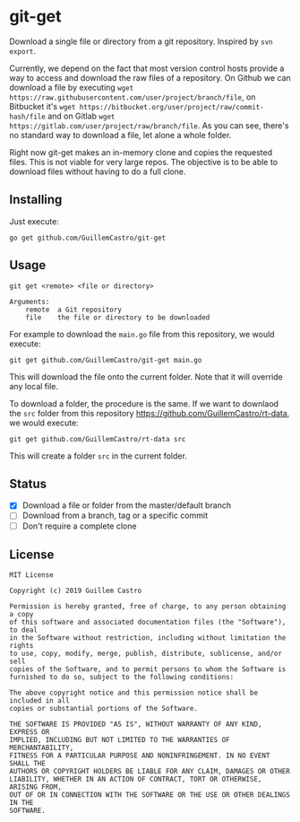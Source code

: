 # git-get

Download a single file or directory from a git repository. Inspired by `svn export`.

Currently, we depend on the fact that most version control hosts provide a way to access and download the raw files of a repository. On Github we can download a file by executing `wget https://raw.githubusercontent.com/user/project/branch/file`, on Bitbucket it's `wget https://bitbucket.org/user/project/raw/commit-hash/file` and on Gitlab `wget https://gitlab.com/user/project/raw/branch/file`. As you can see, there's no standard way to download a file, let alone a whole folder.

Right now git-get makes an in-memory clone and copies the requested files. This is not viable for very large repos. The objective is to be able to download files without having to do a full clone.

## Installing

Just execute:

```
go get github.com/GuillemCastro/git-get
```

## Usage

```
git get <remote> <file or directory>

Arguments:
    remote  a Git repository
    file    the file or directory to be downloaded
```

For example to download the `main.go` file from this repository, we would execute:

`git get github.com/GuillemCastro/git-get main.go`

This will download the file onto the current folder. Note that it will override any local file.

To download a folder, the procedure is the same. If we want to downlaod the `src` folder from this repository https://github.com/GuillemCastro/rt-data, we would execute:

`git get github.com/GuillemCastro/rt-data src`

This will create a folder `src` in the current folder.

## Status

- [x] Download a file or folder from the master/default branch
- [ ] Download from a branch, tag or a specific commit
- [ ] Don't require a complete clone

## License

```
MIT License

Copyright (c) 2019 Guillem Castro

Permission is hereby granted, free of charge, to any person obtaining a copy
of this software and associated documentation files (the "Software"), to deal
in the Software without restriction, including without limitation the rights
to use, copy, modify, merge, publish, distribute, sublicense, and/or sell
copies of the Software, and to permit persons to whom the Software is
furnished to do so, subject to the following conditions:

The above copyright notice and this permission notice shall be included in all
copies or substantial portions of the Software.

THE SOFTWARE IS PROVIDED "AS IS", WITHOUT WARRANTY OF ANY KIND, EXPRESS OR
IMPLIED, INCLUDING BUT NOT LIMITED TO THE WARRANTIES OF MERCHANTABILITY,
FITNESS FOR A PARTICULAR PURPOSE AND NONINFRINGEMENT. IN NO EVENT SHALL THE
AUTHORS OR COPYRIGHT HOLDERS BE LIABLE FOR ANY CLAIM, DAMAGES OR OTHER
LIABILITY, WHETHER IN AN ACTION OF CONTRACT, TORT OR OTHERWISE, ARISING FROM,
OUT OF OR IN CONNECTION WITH THE SOFTWARE OR THE USE OR OTHER DEALINGS IN THE
SOFTWARE.
```
